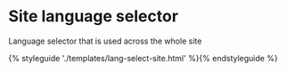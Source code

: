 # Site language selector

Language selector that is used across the whole site

{% styleguide './templates/lang-select-site.html' %}{% endstyleguide %}
